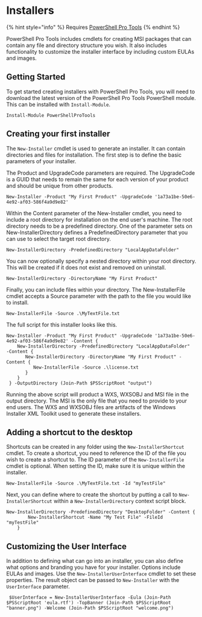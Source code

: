 # Installers

{% hint style="info" %}
Requires [PowerShell Pro Tools](https://ironmansoftware.com/poshtools)
{% endhint %}

PowerShell Pro Tools includes cmdlets for creating MSI packages that can contain any file and directory structure you wish. It also includes functionality to customize the installer interface by including custom EULAs and images.

## Getting Started

To get started creating installers with PowerShell Pro Tools, you will need to download the latest version of the PowerShell Pro Tools PowerShell module. This can be installed with `Install-Module`.

```text
Install-Module PowerShellProTools
```

## Creating your first installer

The `New-Installer` cmdlet is used to generate an installer. It can contain directories and files for installation. The first step is to define the basic parameters of your installer.

The Product and UpgradeCode parameters are required. The UpgradeCode is a GUID that needs to remain the same for each version of your product and should be unique from other products.

```text
New-Installer -Product "My First Product" -UpgradeCode '1a73a1be-50e6-4e92-af03-586f4a9d9e82'
```

Within the Content parameter of the New-Installer cmdlet, you need to include a root directory for installation on the end user's machine. The root directory needs to be a predefined directory. One of the parameter sets on New-InstallerDirectory defines a PredefinedDirectory parameter that you can use to select the target root directory.

```text
New-InstallerDirectory -PredefinedDirectory "LocalAppDataFolder"
```

You can now optionally specify a nested directory within your root directory. This will be created if it does not exist and removed on uninstall.

```text
New-InstallerDirectory -DirectoryName "My First Product"
```

Finally, you can include files within your directory. The New-InstallerFile cmdlet accepts a Source parameter with the path to the file you would like to install.

```text
New-InstallerFile -Source .\MyTextFile.txt
```

The full script for this installer looks like this.

```text
New-Installer -Product "My First Product" -UpgradeCode '1a73a1be-50e6-4e92-af03-586f4a9d9e82' -Content {
    New-InstallerDirectory -PredefinedDirectory "LocalAppDataFolder"  -Content {
       New-InstallerDirectory -DirectoryName "My First Product" -Content {
          New-InstallerFile -Source .\license.txt
       }
    }
 } -OutputDirectory (Join-Path $PSScriptRoot "output")
```

Running the above script will product a WXS, WXSOBJ and MSI file in the output directory. The MSI is the only file that you need to provide to your end users. The WXS and WXSOBJ files are artifacts of the Windows Installer XML Toolkit used to generate these installers.

## Adding a shortcut to the desktop

Shortcuts can be created in any folder using the `New-InstallerShortcut` cmdlet. To create a shortcut, you need to reference the ID of the file you wish to create a shortcut to. The ID parameter of the `New-InstallerFile` cmdlet is optional. When setting the ID, make sure it is unique within the installer.

```text
New-InstallerFile -Source .\MyTextFile.txt -Id "myTestFile"
```

Next, you can define where to create the shortcut by putting a call to `New-InstallerShortcut` within a `New-InstallerDirectory` context script block.

```text
New-InstallerDirectory -PredefinedDirectory "DesktopFolder" -Content {
        New-InstallerShortcut -Name "My Test File" -FileId "myTestFile"
    }
```

## Customizing the User Interface

In addition to defining what can go into an installer, you can also define what options and branding you have for your installer. Options include EULAs and images. Use the `New-InstallerUserInterface` cmdlet to set these properties. The result object can be passed to `New-Installer` with the `UserInterface` parameter.

```text
 $UserInterface = New-InstallerUserInterface -Eula (Join-Path $PSScriptRoot 'eula.rtf') -TopBanner (Join-Path $PSScriptRoot "banner.png") -Welcome (Join-Path $PSScriptRoot "welcome.png")
```

